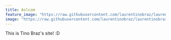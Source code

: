 ```yaml
---
title: Aslcom
feature_image: "https://raw.githubusercontent.com/laurentinobraz/laurentinobraz.github.io/main/assets/image-home-2.jpg"
image: "https://raw.githubusercontent.com/laurentinobraz/laurentinobraz.github.io/main/assets/image-home-2.jpg"
---
```


This is Tino Braz's site! :D
